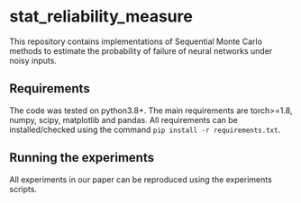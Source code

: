 # stat_reliability_measure

This repository contains implementations of Sequential Monte Carlo methods to estimate the probability of failure of neural networks under noisy inputs.

## Requirements
The code was tested on python3.8+.
The main requirements are torch>=1.8, numpy, scipy, matplotlib and pandas.
All requirements can be installed/checked using the command `pip install -r requirements.txt`.

## Running the experiments
All experiments in our paper can be reproduced using the experiments scripts.